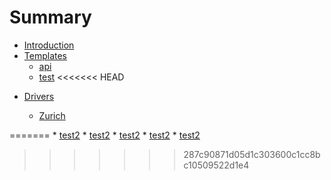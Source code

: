 # Summary

* [Introduction](README.md)
* [Templates](templates.md)
    * [api](templates/api.md)
    * [test](test.md)
<<<<<<< HEAD

- [Drivers](./drivers/drivers.md)

  - [Zurich](./Drivers/Zurich.md)

  
=======
        * [test2](test.md)
            * [test2](test.md)
                * [test2](test.md)
                    * [test2](test.md)
                        * [test2](test.md)
>>>>>>> 287c90871d05d1c303600c1cc8bc10509522d1e4
